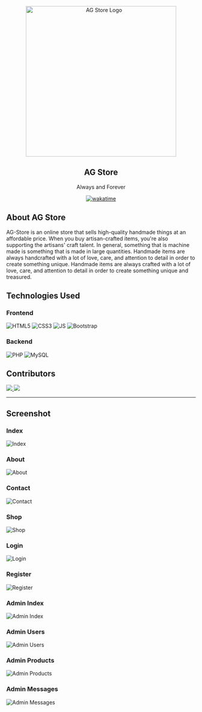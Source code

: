 <p align="center"><a href="https://agstore.infinityfreeapp.com" target="_blank"><img src="./images/favicon.png" alt="AG Store Logo" width="400"></a>
<h2 align="center">AG Store</h2>
<p align="center">Always and Forever</p>
</p>
<p align="center">
<a href="https://wakatime.com/badge/user/d843d77e-df9e-4be5-a842-ed311ba05a54/project/dfa7c411-6918-4df4-a808-34d9d403dfe9"><img src="https://wakatime.com/badge/user/d843d77e-df9e-4be5-a842-ed311ba05a54/project/dfa7c411-6918-4df4-a808-34d9d403dfe9.svg" alt="wakatime"></a>
</p>

## About AG Store

AG-Store is an online store that sells high-quality handmade things at an affordable price. When you buy artisan-crafted items, you're also supporting the artisans' craft talent. In general, something that is machine made is something that is made in large quantities. Handmade items are always handcrafted with a lot of love, care, and attention to detail in order to create something unique. Handmade items are always crafted with a lot of love, care, and attention to detail in order to create something unique and treasured.

## Technologies Used

### Frontend
![HTML5](https://img.shields.io/badge/HTML5-FF0000?style=for-the-badge&logo=html5&logoColor=000&labelColor=E34F26)
![CSS3](https://img.shields.io/badge/CSS3-0000FF?style=for-the-badge&logo=css3&logoColor=000&labelColor=1572B6)
![JS](https://img.shields.io/badge/JavaScript-FFFF00?style=for-the-badge&logo=javascript&logoColor=000&labelColor=F7DF1E)
![Bootstrap](https://img.shields.io/badge/Bootstrap-4B00B2?style=for-the-badge&logo=bootstrap&logoColor=000&labelColor=7952B3)


### Backend
![PHP](https://img.shields.io/badge/PHP-779AB5?style=for-the-badge&logo=php&logoColor=000&labelColor=777BB4)
![MySQL](https://img.shields.io/badge/MySQL-434AA1?style=for-the-badge&logo=mysql&logoColor=000&labelColor=4479A1)

## Contributors

<a href="https://github.com/kabirdeula">
  <img src="https://github.com/kabirdeula.png?size=50">
</a>
<a href="https://github.com/bijinamaharjan">
  <img src="https://github.com/bijinamaharjan.png?size=50">
</a>

---

## Screenshot

### Index

![Index](./images/screenshot/index.png)

### About

![About](./images/screenshot/aboutus.png)

### Contact

![Contact](./images/screenshot/contactus.png)

### Shop

![Shop](./images/screenshot/shop.png)

### Login

![Login](./images/screenshot/login.png)

### Register

![Register](./images/screenshot/register.png)

### Admin Index

![Admin Index](./images/screenshot/adminIndex.png)

### Admin Users

![Admin Users](./images/screenshot/adminUsers.png)

### Admin Products

![Admin Products](./images/screenshot/adminProducts.png)

### Admin Messages

![Admin Messages](./images/screenshot/adminMessages.png)